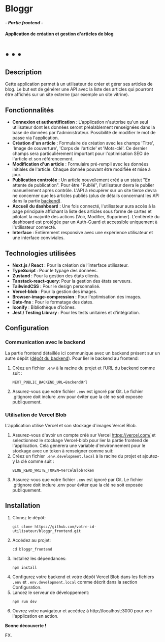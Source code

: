 # Bloggr 
#### *- Partie frontend -*

#### Application de création et gestion d'articles de blog

# • • •

## Description
Cette application permet à un utilisateur de créer et gérer ses articles de blog. Le but est de générer une API avec la liste des articles qui pourront être affichés sur un site externe (par exemple un site vitrine).

## Fonctionnalités
- **Connexion et authentification** : L'application n'autorise qu'un seul utilisateur dont les données seront préalablement renseignées dans la base de données par l'administrateur. Possibilité de modifier le mot de passe via l'application.
- **Création d'un article** : Formulaire de création avec les champs 'Titre', 'Image de couverture', 'Corps de l'article' et 'Mots-clé'. Ce dernier champs sera particulièrement important pour l'optimisation SEO de l'article et son référencement.  
- **Modification d'un article** : Formulaire pré-rempli avec les données initiales de l'article. Chaque donnée pouvant être modifiée et mise à jour.
- **Publication controlée** : Un article nouvellement créé a un statut "En attente de publication". Pour être "Publié", l'utilisateur devra le publier manuellement après contrôle. L'API à récupérer sur un site tierce devra ne concerner que les articles publiés (plus de détails concernant les API dans la partie <a href="https://github.com/Efyx-07/bloggr_backend">backend</a>).
- **Accueil du dashboard** : Une fois connecté, l'utilisateur aura accès à la page principale affichant la liste des articles sous forme de cartes et pilotant la majorité des actions (Voir, Modifier, Supprimer). L'entièreté du dashboard est protégée par un Auth-Guard et accessible uniquement à l'utilisateur connecté.
- **Interface** : Entièrement responsive avec une expérience utilisateur et une interface conviviales.

## Technologies utilisées
- **Next.js / React** : Pour la création de l’interface utilisateur.
- **TypeScript** : Pour le typage des données.
- **Zustand** : Pour la gestion des états clients.
- **Tanstack-react-query**: Pour la gestion des états serveurs.
- **TailwindCSS** : Pour le design personnalisé.
- **Vercel-blob** : Pour la gestion des images.
- **Browser-image-compression** : Pour l'optimisation des images.
- **Date-fns** : Pour le formatage des dates.
- **Iconify** : Bibliothèque d’icônes.
- **Jest / Testing Library** : Pour les tests unitaires et d'intégration.

## Configuration

### Communication avec le backend
La partie frontend détaillée ici communique avec un backend présent sur un autre dépôt (<a href="https://github.com/Efyx-07/bloggr_backend">dépôt du backend</a>). Pour lier le backend au frontend:

1. Créez un fichier `.env` à la racine du projet et l'URL du backend comme suit :
   ```plaintext
   NEXT_PUBLIC_BACKEND_URL=BackendUrl
2. Assurez-vous que votre fichier `.env` est ignoré par Git. Le fichier .gitignore  doit inclure .env pour éviter que la clé ne soit exposée publiquement.

### Utilisation de Vercel Blob
L’application utilise Vercel et son stockage d'images Vercel Blob.

1. Assurez-vous d'avoir un compte créé sur Vercel https://vercel.com/ et selectionnez le stockage Vercel-blob pour lier la partie frontend de l'application. Cela générera une variable d'environnement pour le stockage avec un token à renseigner comme suit: 
2. Créez un fichier `.env.development.local` à la racine du projet et ajoutez-y la clé comme suit :
   ```plaintext
   BLOB_READ_WRITE_TOKEN=VercelBlobToken
3. Assurez-vous que votre fichier `.env` est ignoré par Git. Le fichier .gitignore  doit inclure .env pour éviter que la clé ne soit exposée publiquement.


## Installation

1. Clonez le dépôt:
   ```plaintext
   git clone https://github.com/votre-id-utilisateur/bloggr_frontend.git
2. Accédez au projet: 
   ```plaintext
   cd bloggr_frontend
3. Installez les dépendances: 
   ```plaintext
   npm install
4. Configurez votre backend et votre dépôt Vercel Blob dans les fichiers `.env` et `.env.development.local` comme décrit dans la section Configuration.
5. Lancez le serveur de développement:
   ```plaintext
   npm run dev
6. Ouvrez votre navigateur et accédez à http://localhost:3000 pour voir l'application en action.
   
**Bonne découverte !**

FX.
